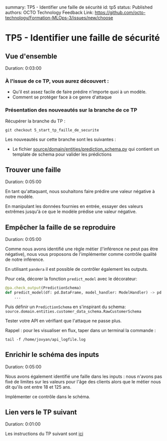 summary: TP5 - Identifier une faille de sécurité
id: tp5
status: Published
authors: OCTO Technology
Feedback Link: https://github.com/octo-technology/Formation-MLOps-3/issues/new/choose

# TP5 - Identifier une faille de sécurité

## Vue d'ensemble

Duration: 0:03:00

### À l'issue de ce TP, vous aurez découvert :

- Qu'il est assez facile de faire prédire n'importe quoi à un modèle.
- Comment se protéger face à ce genre d'attaque

### Présentation des nouveautés sur la branche de ce TP

Récupérer la branche du TP :

```shell
git checkout 5_start_tp_faille_de_securite
```

Les nouveautés sur cette branche sont les suivantes :

- Le fichier [source/domain/entities/prediction_schema.py](source/domain/entities/prediction_schema.py) qui contient un
  template de schema pour valider les prédictions

## Trouver une faille

Duration: 0:05:00

En tant qu'attaquant, nous souhaitons faire prédire une valeur négative à notre modèle.

En manipulant les données fournies en entrée, essayer des valeurs extrêmes jusqu'à ce que le modèle prédise une valeur négative.

## Empêcher la faille de se reproduire

Duration: 0:05:00

Comme nous avons identifié une règle métier (l'inférence ne peut pas être négative), nous vous proposons de l'implémenter comme contrôle qualité de notre inférence.

En utilisant `pandera` il est possible de contrôler également les outputs.

Pour cela, décorer la fonction `predict_model` avec le décorateur:

```python
@pa.check_output(PredictionSchema)
def predict_model(df: pd.DataFrame, model_handler: ModelHandler) -> pd.DataFrame:
    ...
```

Puis définir un `PredictionSchema` en s'inspirant du schema:
`source.domain.entities.customer_data_schema.RawCustomerSchema`

Tester votre API en vérifiant que l'attaque ne passe plus.

Rappel : pour les visualiser en flux, taper dans un terminal la commande : 

```shell
tail -f /home/jovyan/api_logfile.log
```

## Enrichir le schéma des inputs

Duration: 0:05:00

Nous avons également identifié une faille dans les inputs : nous n'avons pas fixé de limites sur les valeurs pour l'âge des clients alors que le métier nous dit qu'ils ont entre 18 et 125 ans.

Implémenter ce contrôle dans le schéma.

## Lien vers le TP suivant
Duration: 0:01:00

Les instructions du TP suivant sont [ici](https://octo-technology.github.io/Formation-MLOps-3/tp6#0)
